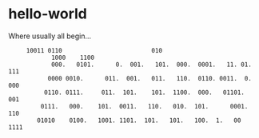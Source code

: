 # hello-world
Where usually all begin...


		 10011 0110						    010		   
                1000    1100												   
                000.   0101.      0.  001.   101.  000.  0001.   11. 01.   111		   
               0000 0010.      011.  001.   011.   110.  0110. 0011.  0.  000		   
              0110. 0111.     011.  101.    101.  1100.  000.   01101.    001
             0111.   000.    101.  0011.   110.   010.  101.      0001.  110
            01010    0100.   1001. 1101.  101.   101.   100.  1.   00   1111


